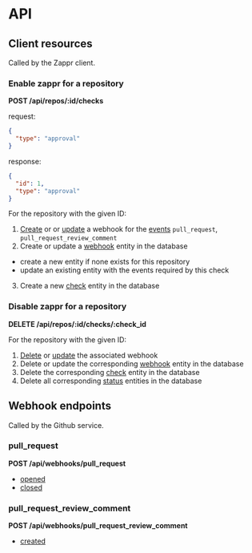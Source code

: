 # API

## Client resources

Called by the Zappr client.

### Enable zappr for a repository

**POST /api/repos/:id/checks**

request:

```json
{
  "type": "approval"
}
```

response:

```json
{
  "id": 1,
  "type": "approval"
}
```

For the repository with the given ID:

1. [Create][1] or or [update][2] a webhook for the [events][4] `pull_request`, `pull_request_review_comment`
2. Create or update a [webhook](models.md#webhook) entity in the database
  - create a new entity if none exists for this repository
  - update an existing entity with the events required by this check
3. Create a new [check](models.md#check) entity in the database

### Disable zappr for a repository

**DELETE /api/repos/:id/checks/:check_id**

For the repository with the given ID:

1. [Delete][3] or [update][2] the associated webhook
2. Delete or update the corresponding [webhook](models.md#webhook) entity in the database
3. Delete the corresponding [check](models.md#check) entity in the database
4. Delete all corresponding [status](models.md#status) entities in the database

## Webhook endpoints

Called by the Github service.

### pull_request

**POST /api/webhooks/pull_request**

* [opened](events.md#opened)
* [closed](events.md#closed)

### pull_request_review_comment

**POST /api/webhooks/pull_request_review_comment**

* [created](events.md#created)

[1]: https://developer.github.com/v3/repos/hooks/#create-a-hook
[2]: https://developer.github.com/v3/repos/hooks/#edit-a-hook
[3]: https://developer.github.com/v3/repos/hooks/#delete-a-hook
[4]: https://developer.github.com/webhooks/#events
